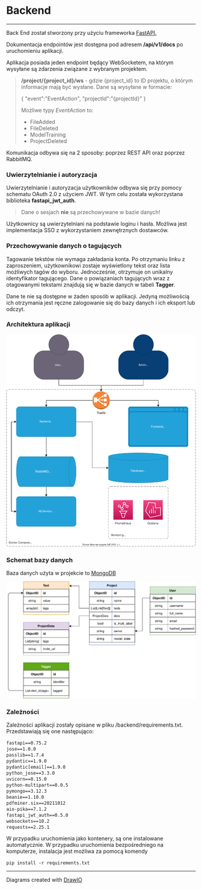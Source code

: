 # Backend
---
Back End został stworzony przy użyciu frameworka [FastAPI.](https://fastapi.tiangolo.com/)

Dokumentacja endpointów jest dostępna pod adresem **/api/v1/docs** po uruchomieniu aplikacji.

Aplikacja posiada jeden endpoint będący WebSocketem, na którym wysyłane są zdarzenia związane z wybranym projektem.

> **/project/{project_id}/ws** - gdzie {project_id} to ID projektu, o którym informacje mają być wysłane.
> Dane są wysyłane w formacie:
> 
> { 
> "event":"EventAction",
>  "projectId":"{projectId}"
>  }
> 
> Możliwe typy *EventAction* to:
> * FileAdded
> * FileDeleted
> * ModelTraining
> * ProjectDeleted

Komunikacja odbywa się na 2 sposoby: poprzez REST API oraz poprzez RabbitMQ.

###  Uwierzytelnianie i autoryzacja 

Uwierzytelnianie i autoryzacja użytkowników odbywa się przy pomocy schematu OAuth 2.0 z użyciem JWT. W tym celu została wykorzystana biblioteka **fastapi_jwt_auth**.
> Dane o sesjach **nie** są przechowywane w bazie danych!

Użytkownicy są uwierzytelniani na podstawie loginu i hasła. Możliwa jest implementacja SSO z wykorzystaniem zewnętrznych dostawców. 

### Przechowywanie danych o tagujących

Tagowanie tekstów nie wymaga zakładania konta. Po otrzymaniu linku z zaproszeniem, użytkownikowi zostaje wyświetlony tekst oraz lista możliwych tagów do wyboru. Jednocześnie, otrzymuje on unikalny identyfikator tagującego. Dane o powiązaniach tagujących wraz z otagowanymi tekstami znajdują się w bazie danych w tabeli **Tagger**.

Dane te nie są dostępne w żaden sposób w aplikacji. Jedyną możliwością ich otrzymania jest ręczne zalogowanie się do bazy danych i ich eksport lub odczyt.

### Architektura aplikacji
![App Architecture](../images/architecture.svg)
### Schemat bazy danych
Baza danych użyta w projekcie to [MongoDB](https://www.mongodb.com/)

![Database Schema](../images/db.svg ':size=80%')

### Zależności

Zależności aplikacji zostały opisane w pliku /backend/requirements.txt. Przedstawiają się one następująco:

```
fastapi==0.75.2
jose==1.0.0
passlib==1.7.4
pydantic==1.9.0
pydantic[email]==1.9.0
python_jose==3.3.0
uvicorn==0.15.0
python-multipart==0.0.5
pymongo==3.12.3
beanie==1.10.0
pdfminer.six==20211012
aio-pika==7.1.2
fastapi_jwt_auth==0.5.0
websockets==10.2
requests==2.25.1
```
W przypadku uruchomienia jako kontenery, są one instalowane automatycznie. W przypadku uruchomienia bezpośredniego na komputerze, instalacja jest możliwa za pomocą komendy
```
pip install -r requirements.txt
```
---

Diagrams created with [DrawIO](https://www.diagrams.net/)